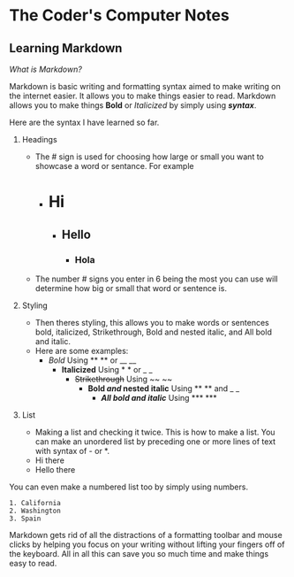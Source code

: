 # The Coder's Computer Notes

## Learning Markdown

*What is Markdown?*

Markdown is basic writing and formatting syntax aimed to make writing on the internet easier. It allows you to make things easier to read. Markdown allows you to make things **Bold** or *Italicized* by simply using ***syntax***.

Here are the syntax I have learned so far.

1. Headings
    - The # sign is used for choosing how large or small you want to showcase a word or sentance. For example
      - # Hi
        - ## Hello
           - ### Hola
   - The number # signs you enter in 6 being the most you can use will determine how big or small that word or sentence is.
   
 2. Styling
    - Then theres styling, this allows you to make words or sentences bold, italicized, Strikethrough, Bold and nested italic, and All bold and italic. 
    - Here are some examples:
      - *Bold* Using ** ** or __ __
        - **Italicized** Using * * or _ _ 
          - ~~Strikethrough~~ Using ~~ ~~
            - **Bold _and_ nested italic** Using ** ** and _ _
               - ***All bold and italic*** Using *** ***

3. List
    - Making a list and checking it twice. This is how to make a list. You can make an unordered list by preceding one or more lines of text with syntax of - or *.
    - Hi there
    * Hello there
    
 You can even make a numbered list too by simply using numbers.
 
    1. California
    2. Washington
    3. Spain
Markdown gets rid of all the distractions of a formatting toolbar and mouse clicks by helping you focus on your writing without lifting your fingers off of the keyboard. All in all this can save you so much time and make things easy to read.
